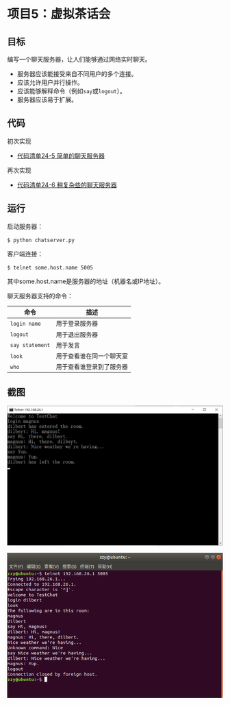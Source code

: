 # 项目5：虚拟茶话会
## 目标
编写一个聊天服务器，让人们能够通过网络实时聊天。
* 服务器应该能接受来自不同用户的多个连接。
* 应该允许用户并行操作。
* 应该能够解释命令（例如`say`或`logout`）。
* 服务器应该易于扩展。

## 代码
初次实现
* [代码清单24-5 简单的聊天服务器](simple_chat.py)

再次实现
* [代码清单24-6 稍复杂些的聊天服务器](chatserver.py)

## 运行
启动服务器：

```shell
$ python chatserver.py
```

客户端连接：

```shell
$ telnet some.host.name 5005
```

其中some.host.name是服务器的地址（机器名或IP地址）。

聊天服务器支持的命令：

| 命令 | 描述 |
| --- | --- |
| `login name` | 用于登录服务器 |
| `logout` | 用于退出服务器 |
| `say statement` | 用于发言 |
| `look` | 用于查看谁在同一个聊天室 |
| `who` | 用于查看谁登录到了服务器 |

## 截图
![运行结果-magnus](screenshots/运行结果-magnus.png)

![运行结果-dilbert](screenshots/运行结果-dilbert.png)
